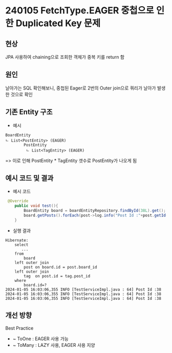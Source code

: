 # 240105 FetchType.EAGER 중첩으로 인한 Duplicated Key 문제

## 현상

JPA 사용하여 chaining으로 조회한 객체가 중복 키를 return 함

## 원인

날아가는 SQL 확인해보니, 중첩된 Eager로 2번의 Outer join으로 쿼리가 날아가 발생한 것으로 확인

## 기존 Entity 구조
- 예시
```
BoardEntity
ㄴ List<PostEntity> (EAGER)
        PostEntity
         ㄴ List<TagEntity> (EAGER)
```
=> 이로 인해 PostEntity * TagEntity 갯수로 PostEntity가 나오게 됨

## 예시 코드 및 결과
- 예시 코드
```java
 @Override
    public void test(){
        BoardEntity board = boardEntityRepository.findById(38L).get();
        board.getPosts().forEach(post->log.info("Post Id :"+post.getId()));
    }
```
- 실행 결과
```
Hibernate: 
    select
       ...
    from
        board 
    left outer join
        post on board.id = post.board_id 
    left outer join
        tag  on post.id = tag.post_id 
    where
        board.id=?
2024-01-05 16:03:06,355 INFO [TestServiceImpl.java : 64] Post Id :38
2024-01-05 16:03:06,355 INFO [TestServiceImpl.java : 64] Post Id :38
2024-01-05 16:03:06,355 INFO [TestServiceImpl.java : 64] Post Id :38
```
## 개선 방향

Best Practice
- ~ ToOne : EAGER 사용 가능
- ~ ToMany : LAZY 사용, EAGER 사용 지양